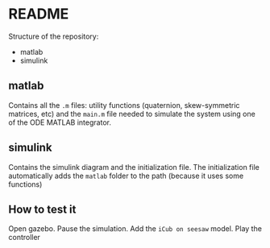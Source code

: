 # README #

Structure of the repository:

- matlab
- simulink

## matlab ##
Contains all the `.m` files: utility functions (quaternion, skew-symmetric matrices, etc) and the `main.m` file needed to simulate the system using one of the ODE MATLAB integrator.

## simulink ##
Contains the simulink diagram and the initialization file.
The initialization file automatically adds the `matlab` folder to the path (because it uses some functions)

## How to test it ##
Open gazebo. Pause the simulation. Add the `iCub on seesaw` model. Play the controller
